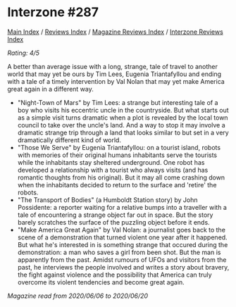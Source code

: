 # Interzone #287

[Main Index](../../../README.md) / [Reviews Index](../../README.md) / [Magazine Reviews Index](../README.md) / [Interzone Reviews Index](README.md)

*Rating: 4/5*

A better than average issue with a long, strange, tale of travel to another world that may yet be ours by Tim Lees, Eugenia Triantafyllou and ending with a tale of a timely intervention by Val Nolan that may yet make America great again in a different way.

- "Night-Town of Mars" by Tim Lees: a strange but interesting tale of a boy who visits his eccentric uncle in the countryside. But what starts out as a simple visit turns dramatic when a plot is revealed by the local town council to take over the uncle's land. And a way to stop it may involve a dramatic strange trip through a land that looks similar to but set in a very dramatically different kind of world.
- "Those We Serve" by Eugenia Triantafyllou: on a tourist island, robots with memories of their original humans inhabitants serve the tourists while the inhabitants stay sheltered underground. One robot has developed a relationship with a tourist who always visits (and has romantic thoughts from his original). But it may all come crashing down when the inhabitants decided to return to the surface and 'retire' the robots.
- "The Transport of Bodies" (a Humboldt Station story) by John Possidente: a reporter waiting for a relative bumps into a traveller with a tale of encountering a strange object far out in space. But the story barely scratches the surface of the puzzling object before it ends.
- "Make America Great Again" by Val Nolan: a journalist goes back to the scene of a demonstration that turned violent one year after it happened. But what he's interested in is something strange that occured during the demonstration: a man who saves a girl from been shot. But the man is apparently from the past. Amidst rumours of UFOs and visitors from the past, he interviews the people involved and writes a story about bravery, the fight against violence and the possibility that America can truly overcome its violent tendencies and become great again.

*Magazine read from 2020/06/06 to 2020/06/20*
